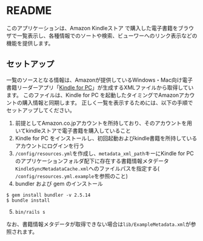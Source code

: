 # README
このアプリケーションは、Amazon Kindleストア で購入した電子書籍をブラウザで一覧表示し、各種情報でのソートや検索、ビューワーへのリンク表示などの機能を提供します。

## セットアップ
一覧のソースとなる情報は、Amazonが提供しているWindows・Mac向け電子書籍リーダーアプリ「[Kindle for PC](https://www.amazon.co.jp/gp/browse.html?reroutedViaSP=1&node=26197586051&ref=kcp_fd_hz)」が生成するXMLファイルから取得しています。
このファイルは、Kindle for PC を起動したタイミングでAmazonアカウントの購入情報と同期します。
正しく一覧を表示するためには、以下の手順でセットアップしてください。

1. 前提としてAmazon.co.jpアカウントを所持しており、そのアカウントを用いてkindleストアで電子書籍を購入していること
2. Kindle for PC をインストールし、初回起動およびkindle書籍を所持しているアカウントにログインを行う
3. `/config/resources.yml`を作成し、`metadata_xml_path`キーにKindle for PC のアプリケーションフォルダ配下に存在する書籍情報メタデータ`KindleSyncMetadataCache.xml`へのファイルパスを指定する(` /config/resources.yml.example`を参照のこと)
4. bundler および gem のインストール
```
$ gem install bundler -v 2.5.14
$ bundle install
```
5. `bin/rails s`

なお、書籍情報メタデータが取得できない場合は`lib/ExampleMetadata.xml`が参照されます。

